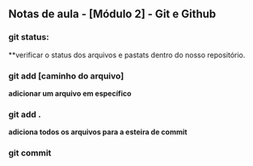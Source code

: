 ## Notas de aula - [Módulo 2] - Git e Github

### git status:
**verificar o status dos arquivos e pastats dentro do nosso repositório.

### git add [caminho do arquivo]
**adicionar um arquivo em específico**

### git add .
**adiciona todos os arquivos para a esteira de commit**


### git commit
